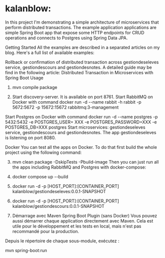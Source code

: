 # kalanblow:
In this project I'm demonstrating a simple architecture of microservices that perform distributed transactions. The example application applications are simple Spring Boot app that expose some HTTP endpoints for CRUD operations and connects to Postgres using Spring Data JPA.

Getting Started
All the examples are described in a separated articles on my blog. Here's a full list of available examples:

Rollback or confirmation of distributed transaction across gestiondeseleves service, gestiondescours and gestiondesnotes. A detailed guide may be find in the following article: Distributed Transaction in Microservices with Spring Boot
Usage
1) mvn compile package

2) Start discovery-server. It is available on port 8761.
Start RabbitMQ on Docker with command docker run -d --name rabbit -h rabbit -p 5672:5672 -p 15672:15672 rabbitmq:3-management

Start Postgres on Docker with command docker run -d --name postgres -p 5432:5432 -e POSTGRES_USER= XXX -e POSTGRES_PASSWORD=XXX -e POSTGRES_DB=XXX postgres
Start microservices: gestiondeseleves service, gestiondescours and gestiondesnotes. The app gestiondeseleves is listening on port 8080.

Docker
You can test all the apps on Docker. To do that first build the whole project using the following command:

3) mvn clean package -DskipTests -Pbuild-image
Then you can just run all the apps including RabbitMQ and Postgres with docker-compose:

4) docker compose up --build

5) docker run -d -p [HOST_PORT]:[CONTAINER_PORT] kalanblow/gestiondeseleves:0.0.1-SNAPSHOT

6) docker run -d -p [HOST_PORT]:[CONTAINER_PORT] kalanblow/gestiondescours:0.0.1-SNAPSHOT

7. Démarrage avec Maven Spring Boot Plugin (sans Docker)
Vous pouvez aussi démarrer chaque application directement avec Maven. Cela est utile pour le développement et les tests en local, mais n'est pas recommandé pour la production.

Depuis le répertoire de chaque sous-module, exécutez :

mvn spring-boot:run
